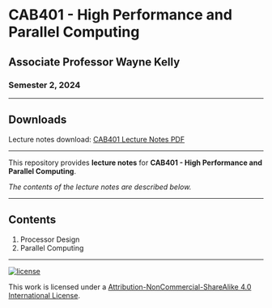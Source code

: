 # CAB401 - High Performance and Parallel Computing

## Associate Professor Wayne Kelly

### Semester 2, 2024

---

## Downloads

Lecture notes download: [CAB401 Lecture Notes PDF](https://www.github.com/Tarang74/CAB401/raw/main/CAB401%20Lecture%20Notes.pdf)

---

This repository provides **lecture notes** for **CAB401 - High Performance and Parallel Computing**.

*The contents of the lecture notes are described below.*

---

## Contents

1. Processor Design
2. Parallel Computing

---

[![license](https://forthebadge.com/images/badges/cc-nc-sa.svg)](http://creativecommons.org/licenses/by-nc-sa/4.0/)

This work is licensed under a [Attribution-NonCommercial-ShareAlike 4.0 International License](http://creativecommons.org/licenses/by-nc-sa/4.0/).
